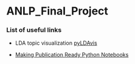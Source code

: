# ANLP_Final_Project

### List of useful links
+ LDA topic visualization [pyLDAvis](http://nbviewer.jupyter.org/github/bmabey/hacker_news_topic_modelling/blob/master/HN%20Topic%20Model%20Talk.ipynb#topic=1&lambda=1&term=)

+ [Making Publication Ready Python Notebooks](http://blog.juliusschulz.de/blog/ultimate-ipython-notebook)
